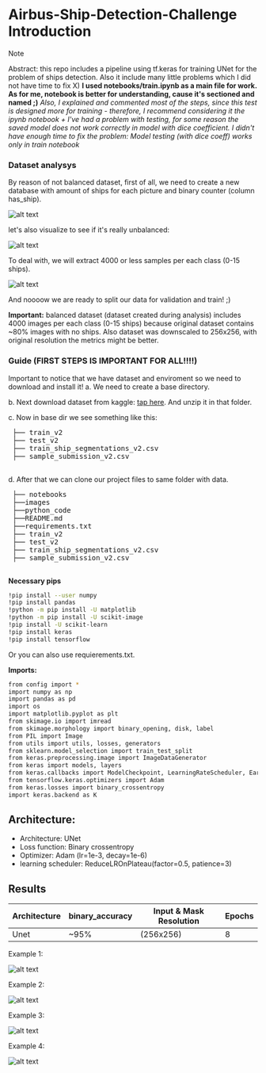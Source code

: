 # Airbus-Ship-Detection-Challenge Introduction
> [!NOTE]
> Abstract: this repo includes a pipeline using tf.keras for training UNet for the problem of ships detection. Also it include many little problems which I did not have time to fix X)
> **I used notebooks/train.ipynb as a main file for work. As for me, notebook is better for understanding, cause it's sectioned and named ;)**
> *Also, I explained and commented most of the steps, since this test is designed more for training - therefore, I recommend considering it the ipynb notebook*
> *+ I've had a problem with testing, for some reason the saved model does not work correctly in model with dice coefficient. I didn't have enough time to fix the problem: Model testing (with dice coeff) works only in train notebook*


### Dataset analysys 

By reason of not balanced dataset, first of all, we need to create a new database with amount of ships for each picture and binary counter (column has_ship).

![alt text](images/processed__database.PNG)

 let's also visualize to see if it's really unbalanced:

 ![alt text](images/visualization_unbalanced.PNG)
 
 To deal with, we will extract 4000 or less samples per each class (0-15 ships).

![alt text](images/balanced_data.PNG)

 And noooow we are ready to split our data for validation and train! ;)

**Important:** balanced dataset (dataset created during analysis) includes 4000 images per each class (0-15 ships) because original dataset contains ~80% images with no ships. Also dataset was downscaled to 256x256, with original resolution the metrics might be better.

### Guide (FIRST STEPS IS IMPORTANT FOR ALL!!!!)

Important to notice that we have dataset and enviroment so we need to download and install it!
   a. We need to create a base directory.
 
   b. Next download dataset from kaggle: [tap here](https://www.kaggle.com/competitions/airbus-ship-detection/data). And unzip it in that folder.
 
   c. Now in base dir we see something like this:
 <pre>
 ├── train_v2
 ├── test_v2
 ├── train_ship_segmentations_v2.csv
 ├── sample_submission_v2.csv 
 </pre>
 d. After that we can clone our project files to same folder with data.
 <pre>
 ├── notebooks
 ├──images
 ├──python_code
 ├──README.md
 ├──requirements.txt
 ├── train_v2
 ├── test_v2
 ├── train_ship_segmentations_v2.csv
 ├── sample_submission_v2.csv 
 </pre>
     
**Necessary pips** 

```sh
!pip install --user numpy
!pip install pandas
!python -m pip install -U matplotlib
!python -m pip install -U scikit-image
!pip install -U scikit-learn
!pip install keras
!pip install tensorflow
```
Or you can also use requierements.txt.

**Imports:**
```sh
from config import *
import numpy as np
import pandas as pd
import os
import matplotlib.pyplot as plt
from skimage.io import imread
from skimage.morphology import binary_opening, disk, label
from PIL import Image
from utils import utils, losses, generators
from sklearn.model_selection import train_test_split
from keras.preprocessing.image import ImageDataGenerator
from keras import models, layers
from keras.callbacks import ModelCheckpoint, LearningRateScheduler, EarlyStopping, ReduceLROnPlateau
from tensorflow.keras.optimizers import Adam
from keras.losses import binary_crossentropy
import keras.backend as K
```

## Architecture:

 - Architecture: UNet
 - Loss function: Binary crossentropy
 - Optimizer: Adam (lr=1e-3, decay=1e-6)
 - learning scheduler: ReduceLROnPlateau(factor=0.5, patience=3)
 


## Results
| Architecture | binary_accuracy | Input & Mask Resolution | Epochs |
| ------ | ------ | ------ | ------ |
| Unet | ~95% | (256x256)  | 8 |
 

Example 1:

 ![alt text](images/comparison_0.png)
 
Example 2: 

 ![alt text](images/comparison_1.png)
 
Example 3: 

 ![alt text](images/comparison_2.png)
 
Example 4: 

 ![alt text](images/comparison_3.png)
